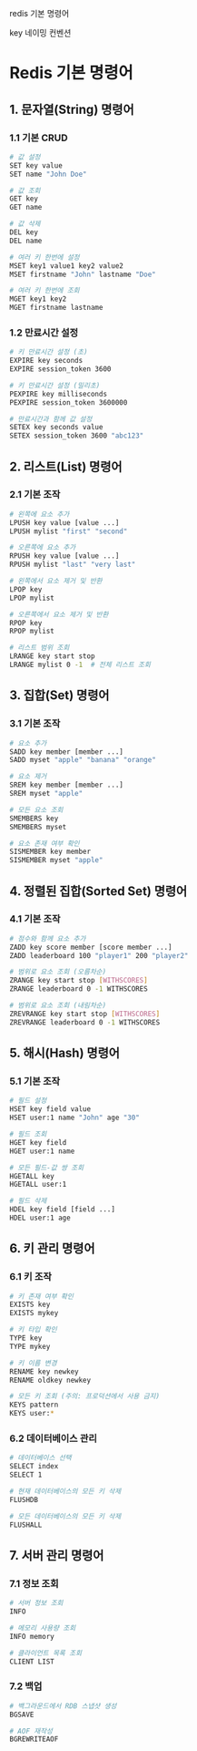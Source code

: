 redis 기본 명령어


key 네이밍 컨벤션

# Redis 기본 명령어

## 1. 문자열(String) 명령어

### 1.1 기본 CRUD
```bash
# 값 설정
SET key value
SET name "John Doe"

# 값 조회
GET key
GET name

# 값 삭제
DEL key
DEL name

# 여러 키 한번에 설정
MSET key1 value1 key2 value2
MSET firstname "John" lastname "Doe"

# 여러 키 한번에 조회
MGET key1 key2
MGET firstname lastname
```

### 1.2 만료시간 설정
```bash
# 키 만료시간 설정 (초)
EXPIRE key seconds
EXPIRE session_token 3600

# 키 만료시간 설정 (밀리초)
PEXPIRE key milliseconds
PEXPIRE session_token 3600000

# 만료시간과 함께 값 설정
SETEX key seconds value
SETEX session_token 3600 "abc123"
```

## 2. 리스트(List) 명령어

### 2.1 기본 조작
```bash
# 왼쪽에 요소 추가
LPUSH key value [value ...]
LPUSH mylist "first" "second"

# 오른쪽에 요소 추가
RPUSH key value [value ...]
RPUSH mylist "last" "very last"

# 왼쪽에서 요소 제거 및 반환
LPOP key
LPOP mylist

# 오른쪽에서 요소 제거 및 반환
RPOP key
RPOP mylist

# 리스트 범위 조회
LRANGE key start stop
LRANGE mylist 0 -1  # 전체 리스트 조회
```

## 3. 집합(Set) 명령어

### 3.1 기본 조작
```bash
# 요소 추가
SADD key member [member ...]
SADD myset "apple" "banana" "orange"

# 요소 제거
SREM key member [member ...]
SREM myset "apple"

# 모든 요소 조회
SMEMBERS key
SMEMBERS myset

# 요소 존재 여부 확인
SISMEMBER key member
SISMEMBER myset "apple"
```

## 4. 정렬된 집합(Sorted Set) 명령어

### 4.1 기본 조작
```bash
# 점수와 함께 요소 추가
ZADD key score member [score member ...]
ZADD leaderboard 100 "player1" 200 "player2"

# 범위로 요소 조회 (오름차순)
ZRANGE key start stop [WITHSCORES]
ZRANGE leaderboard 0 -1 WITHSCORES

# 범위로 요소 조회 (내림차순)
ZREVRANGE key start stop [WITHSCORES]
ZREVRANGE leaderboard 0 -1 WITHSCORES
```

## 5. 해시(Hash) 명령어

### 5.1 기본 조작
```bash
# 필드 설정
HSET key field value
HSET user:1 name "John" age "30"

# 필드 조회
HGET key field
HGET user:1 name

# 모든 필드-값 쌍 조회
HGETALL key
HGETALL user:1

# 필드 삭제
HDEL key field [field ...]
HDEL user:1 age
```

## 6. 키 관리 명령어

### 6.1 키 조작
```bash
# 키 존재 여부 확인
EXISTS key
EXISTS mykey

# 키 타입 확인
TYPE key
TYPE mykey

# 키 이름 변경
RENAME key newkey
RENAME oldkey newkey

# 모든 키 조회 (주의: 프로덕션에서 사용 금지)
KEYS pattern
KEYS user:*
```

### 6.2 데이터베이스 관리
```bash
# 데이터베이스 선택
SELECT index
SELECT 1

# 현재 데이터베이스의 모든 키 삭제
FLUSHDB

# 모든 데이터베이스의 모든 키 삭제
FLUSHALL
```

## 7. 서버 관리 명령어

### 7.1 정보 조회
```bash
# 서버 정보 조회
INFO

# 메모리 사용량 조회
INFO memory

# 클라이언트 목록 조회
CLIENT LIST
```

### 7.2 백업
```bash
# 백그라운드에서 RDB 스냅샷 생성
BGSAVE

# AOF 재작성
BGREWRITEAOF